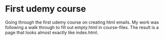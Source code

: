 # First udemy course
Going through the first udemy course on creating html emails. My work was following a walk
through to fill out empty.html in course-files. The result is a page that looks almost
exactly like index.html.
